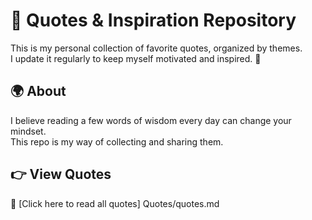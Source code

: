 # 📖 Quotes & Inspiration Repository

This is my personal collection of favorite quotes, organized by themes.  
I update it regularly to keep myself motivated and inspired. 🌟 

## 🌍 About
I believe reading a few words of wisdom every day can change your mindset.  
This repo is my way of collecting and sharing them.


## 👉 View Quotes
📌 [Click here to read all quotes] Quotes/quotes.md
